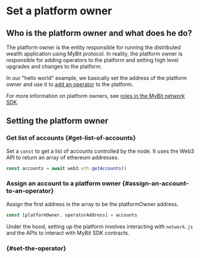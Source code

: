 # Set a platform owner

## Who is the platform owner and what does he do?

The platform owner is the entity responsible for running the distributed wealth application using MyBit protocol. In reality, the platform owner is responsible for adding operators to the platform and setting high level upgrades and changes to the platform. 

In our "hello world" example, we basically set the address of the platform owner and use it to [add an operator](https://developer.mybit.io/hello-network/untitled#set-the-operator) to the platform. 

For more information on platform owners, see [roles in the MyBit network SDK](https://developer.mybit.io/network/#roles).

## Setting the platform owner

### Get list of accounts  {#get-list-of-accounts}

Set a `const` to get a list of accounts controlled by the node. It uses the Web3 API to return an array of ethereum addresses.

```javascript
const accounts = await web3.eth.getAccounts()
```

### Assign an account to a platform owner {#assign-an-account-to-an-operator}

Assign the first address in the array to be the platformOwner address. 

```javascript
const [platformOwner, operatorAddress] = accounts
```

Under the hood, setting up the platform involves interacting with `network.js` and the APIs to interact with MyBit SDK contracts.

###  {#set-the-operator}



